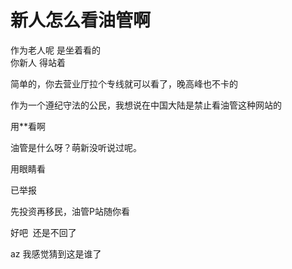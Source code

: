 # 新人怎么看油管啊


作为老人呢 是坐着看的<br />
你新人 得站着

简单的，你去营业厅拉个专线就可以看了，晚高峰也不卡的

作为一个遵纪守法的公民，我想说在中国大陆是禁止看油管这种网站的<img src="static/image/smiley/default/lol.gif" smilieid="12" border="0" alt="" />

用**看啊

油管是什么呀？萌新没听说过呢。<img id="aimg_b05z0" onclick="zoom(this, this.src, 0, 0, 0)" class="zoom" src="https://cdn.jsdelivr.net/gh/hishis/forum-master/public/images/patch.gif" onmouseover="img_onmouseoverfunc(this)" onload="thumbImg(this)" border="0" alt="" />

用眼睛看

已举报

先投资再移民，油管P站随你看<img src="static/image/smiley/default/lol.gif" smilieid="12" border="0" alt="" />

好吧&nbsp;&nbsp;还是不回了

az 我感觉猜到这是谁了

